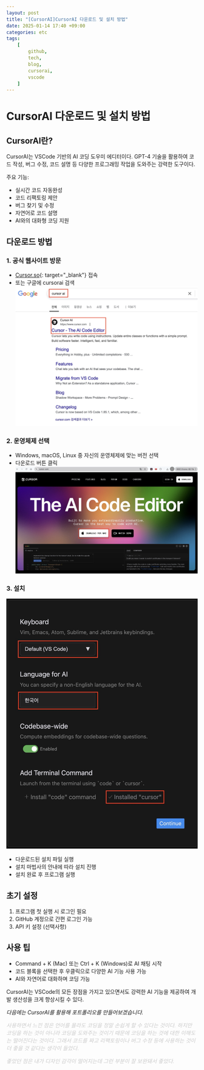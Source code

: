```yaml
---
layout: post
title: "[CursorAI]CursorAI 다운로드 및 설치 방법"
date: 2025-01-14 17:40 +09:00
categories: etc
tags:
    [
        github,
        tech,
        blog,
        cursorai,
        vscode
    ]
---
```


# CursorAI 다운로드 및 설치 방법

## CursorAI란?

CursorAI는 VSCode 기반의 AI 코딩 도우미 에디터이다. GPT-4 기술을 활용하여 코드 작성, 버그 수정, 코드 설명 등 다양한 프로그래밍 작업을 도와주는 강력한 도구이다.

주요 기능:
- 실시간 코드 자동완성
- 코드 리팩토링 제안
- 버그 찾기 및 수정
- 자연어로 코드 설명
- AI와의 대화형 코딩 지원

## 다운로드 방법

### 1. 공식 웹사이트 방문
- [Cursor.so](https://cursor.so){: target="_blank"} 접속
- 또는 구글에 cursorai 검색
![cursorai_search](assets/img/etc/cursorai_search.jpg)

### 2. 운영체제 선택
- Windows, macOS, Linux 중 자신의 운영체제에 맞는 버전 선택
- 다운로드 버튼 클릭
![cursorai_download](assets/img/etc/cursorai_download.jpg)
### 3. 설치
![cursorai_install](assets/img/etc/cursorai_install.jpg)
- 다운로드된 설치 파일 실행
- 설치 마법사의 안내에 따라 설치 진행
- 설치 완료 후 프로그램 실행

## 초기 설정

1. 프로그램 첫 실행 시 로그인 필요
2. GitHub 계정으로 간편 로그인 가능
3. API 키 설정 (선택사항)

## 사용 팁

- Command + K (Mac) 또는 Ctrl + K (Windows)로 AI 채팅 시작
- 코드 블록을 선택한 후 우클릭으로 다양한 AI 기능 사용 가능
- AI와 자연어로 대화하며 코딩 가능

CursorAI는 VSCode의 모든 장점을 가지고 있으면서도 강력한 AI 기능을 제공하여 개발 생산성을 크게 향상시킬 수 있다.

_다음에는 CursorAI를 활용해 포트폴리오를 만들어보겠습니다._

<font color="#cccccc"><i>사용하면서 느낀 점은 언어를 몰라도 코딩을 정말 손쉽게 할 수 있다는 것이다. 하지만 코딩을 하는 것이 아니라 코딩을 도와주는 것이기 때문에 코딩을 하는 것에 대한 이해도는 떨어진다는 것이다. 그래서 코드를 짜고 리팩토링이나 버그 수정 등에 사용하는 것이 더 좋을 것 같다는 생각이 들었다.</i></font><br>

<font color="#cccccc"><i>좋았던 점은 내가 디자인 감각이 떨어지는데 그런 부분이 잘 보완돼서 좋았다.</i></font>